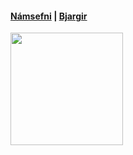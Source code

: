 #### [Námsefni](https://github.com/vefgrunnur/V21/wiki) | [Bjargir](https://github.com/vefgrunnur/21V/wiki/Bjargir)

<img src="https://github.com/vefgrunnur/21V/blob/main/S%C3%BDnid%C3%A6mi/img/21VGA-logo.jpg" width="180" height="180" />
